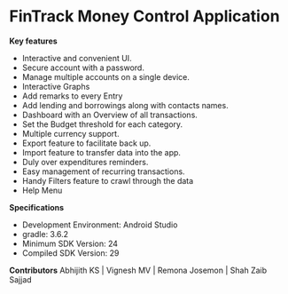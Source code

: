 # FinTrack Money Control Application

**Key features**
- Interactive and convenient UI.
- Secure account with a password.
- Manage multiple accounts on a single device.
- Interactive Graphs
- Add remarks to every Entry
- Add lending and borrowings along with contacts names.
- Dashboard with an Overview of all transactions.
- Set the Budget threshold for each category.
- Multiple currency support.
- Export feature to facilitate back up.
- Import feature to transfer data into the app.
- Duly over expenditures reminders.
- Easy management of recurring transactions.
- Handy Filters feature to crawl through the data
- Help Menu

**Specifications**
- Development Environment: Android Studio
- gradle: 3.6.2
- Minimum SDK Version: 24
- Compiled SDK Version: 29

**Contributors**
Abhijith KS | Vignesh MV | Remona Josemon | Shah Zaib Sajjad
